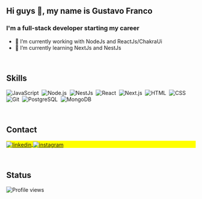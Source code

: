 ## Hi guys 👋, my name is Gustavo Franco

### I'm a full-stack developer starting my career

- 🔭 I’m currently working with NodeJs and ReactJs/ChakraUi
- 🌱 I’m currently learning NextJs and NestJs

<br>

<!--
- 👯 I’m looking to collaborate on ...
- 🤔 I’m looking for help with ...
- 💬 Ask me about ...
- 📫 How to reach me: ...
- 😄 Pronouns: ...
- ⚡ Fun fact: ...
-->

## Skills

![JavaScript](https://img.shields.io/badge/-JavaScript-05122A?style=flat&logo=javascript)&nbsp;
![Node.js](https://img.shields.io/badge/-Node.js-05122A?style=flat&logo=node.js)&nbsp;
![NestJs](https://img.shields.io/badge/-NestJs-05122A?style=flat&logo=nestjs)&nbsp;
![React](https://img.shields.io/badge/-React-05122A?style=flat&logo=react)&nbsp;
![Next.js](https://img.shields.io/badge/-Next.js-05122A?style=flat&logo=next.js)&nbsp;
![HTML](https://img.shields.io/badge/-HTML-05122A?style=flat&logo=HTML5)&nbsp;
![CSS](https://img.shields.io/badge/-CSS-05122A?style=flat&logo=CSS3&logoColor=1572B6)&nbsp;
![Git](https://img.shields.io/badge/-Git-05122A?style=flat&logo=git)&nbsp;
![PostgreSQL](https://img.shields.io/badge/-PostgreSQL-05122A?style=flat&logo=postgresql)&nbsp;
![MongoDB](https://img.shields.io/badge/-MongoDB-05122A?style=flat&logo=mongodb)&nbsp;

<br>

## Contact

<p align="left" style="background:yellow">
<a href="https://linkedin.com/in/gustavo-franco" target="_blank">
  <img align="center" src="https://img.shields.io/badge/-gustavo--franco-05122A?style=flat&logo=linkedin" alt="linkedin"/>
</a>
<a href="https://instagram.com/gustaavofz" target="_blank">
 <img align="center" src="https://img.shields.io/badge/-gustaavofz-05122A?style=flat&logo=instagram" alt="instagram"/>
</a>
</p>

<br>

## Status
<p align="left"> <img src="https://komarev.com/ghpvc/?username=gustavofz&color=blue" alt="Profile views" /> </p>
